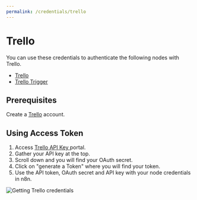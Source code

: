 ```yaml
---
permalink: /credentials/trello
---
```


# Trello

You can use these credentials to authenticate the following nodes with Trello.
- [Trello](../../nodes-library/nodes/Trello/README.md)
- [Trello Trigger](../../nodes-library/trigger-nodes/TrelloTrigger/README.md)

## Prerequisites

Create a [Trello](https://trello.com/) account.

## Using Access Token

1. Access [Trello API Key ](https://trello.com/app-key) portal.
2. Gather your API key at the top.
3. Scroll down and you will find your OAuth secret.
4. Click on "generate a Token" where you will find your token.
5. Use the API token, OAuth secret and API key with your node credentials in n8n.

![Getting Trello credentials](./using-access-token.gif)
